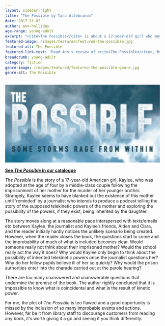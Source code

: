 ```yaml
---
layout: sidebar-right
title: "The Possible by Tara Altebrando"
date: 2017-11-02
author: ann-halliday
age-range: young-adult
excerpt: "<cite>The Possible</cite> is about a 17-year-old girl who may have inherited telekinetic powers."
featured-image: /images/featured/featured-the-possible.jpg
featured-alt: The Possible
featured-link-text: "Read Ann's review of <cite>The Possible</cite>, by Tara Altebrando."
breadcrumb: young-adult
category: fiction
genre-image: /images/featured/featured-the-possible-genre.jpg
genre-alt: The Possible
---
```


![The Possible](/images/featured/featured-the-possible.jpg)

**[See <cite>The Possible</cite> in our catalogue](https://suffolk.spydus.co.uk/cgi-bin/spydus.exe/ENQ/OPAC/BIBENQ?BRN=2160777)**

<cite>The Possible</cite> is the story of a 17-year-old American girl, Kaylee, who was adopted at the age of four by a middle-class couple following the imprisonment of her mother for the murder of her younger brother. Strangely, Kaylee seems to have blanked out the existence of this mother until ‘reminded’ by a journalist who intends to produce a podcast telling the story of the supposed telekinetic powers of the mother and exploring the possibility of the powers, if they exist, being inherited by the daughter.

The story moves along at a reasonable pace interspersed with texts/emails etc between Kaylee, the journalist and Kaylee’s friends, Aiden and Ciara, and the reader initially hardly notices the unlikely scenario being created. However, when the reader closes the book, the questions start to come and the improbability of much of what is included becomes clear. Would someone really not think about their imprisoned mother? Would the school really act the way it does? Why would Kaylee only begin to think about the possibility of inherited telekinetic powers once the journalist questions her? Why do her fellow pupils believe ill of her so quickly? Why would the prison authorities enter into the charade carried out at the parole hearing?

There are too many unanswered and unanswerable questions that undermine the premise of the book. The author rightly concluded that it is impossible to know what is coincidental and what is the result of kinetic power.

For me, the plot of <cite>The Possible</cite> is too flawed and a good opportunity is missed by the inclusion of so many improbable events and actions. However, far be it from library staff to discourage customers from reading any book, it's worth giving it a go and seeing if you think differently.
